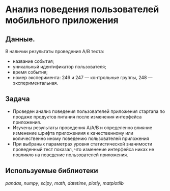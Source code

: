 # Анализ поведения пользователей мобильного приложения


## Данные.

В наличии результаты проведения А/В теста:

- название события;
- уникальный идентификатор пользователя;
- время события;
- номер эксперимента: 246 и 247 — контрольные группы,  248 — экспериментальная.

## Задача

* Проведен анализ поведения пользователей приложения стартапа по продаже продуктов питания после изменения интерфейса приложения.
* Изучены результаты проведения A/A/B и определенно влияние изменение шрифта приложениия к качественному или количественно иному поведению пользователей приложения
* При выбраных параметрах уровня статистической значимости проведенный тест показал, что изменение интерфейса никах не повлияло на поведение пользователей приложения.


## Используемые библиотеки
*pandas*, *numpy*, *scipy*, *math*, *datetime*, *plotly*, *matplotlib*


